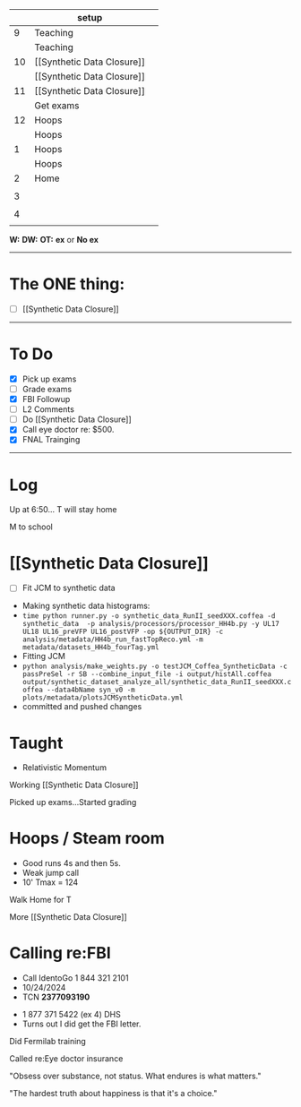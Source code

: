 
|     | setup                      |     |
| --- | -------------------------- | --- |
| 9   | Teaching                   |     |
|     | Teaching                   |     |
| 10  | [[Synthetic Data Closure]] |     |
|     | [[Synthetic Data Closure]] |     |
| 11  | [[Synthetic Data Closure]] |     |
|     | Get exams                  |     |
| 12  | Hoops                      |     |
|     | Hoops                      |     |
| 1   | Hoops                      |     |
|     | Hoops                      |     |
| 2   | Home                       |     |
|     |                            |     |
| 3   |                            |     |
|     |                            |     |
| 4   |                            |     |
|     |                            |     |

**W:**
**DW:**
**OT:**
**ex** or **No ex**

---
# The ONE thing: 
- [ ]  [[Synthetic Data Closure]]

---
# To Do

- [x] Pick up exams
- [ ] Grade exams
- [x] FBI Followup
- [ ] L2 Comments 
- [ ]  Do  [[Synthetic Data Closure]]
- [x] Call eye doctor re: $500.
- [x] FNAL Trainging

---

# Log


Up at 6:50... T will stay home

M to school


# [[Synthetic Data Closure]]
- [ ] Fit JCM to synthetic data
- Making synthetic data histograms:
- `time python runner.py -o synthetic_data_RunII_seedXXX.coffea -d synthetic_data  -p analysis/processors/processor_HH4b.py -y UL17 UL18 UL16_preVFP UL16_postVFP -op ${OUTPUT_DIR} -c analysis/metadata/HH4b_run_fastTopReco.yml -m metadata/datasets_HH4b_fourTag.yml`
- Fitting JCM
- `python analysis/make_weights.py -o testJCM_Coffea_SyntheticData -c passPreSel -r SB --combine_input_file -i output/histAll.coffea output/synthetic_dataset_analyze_all/synthetic_data_RunII_seedXXX.coffea --data4bName syn_v0 -m plots/metadata/plotsJCMSyntheticData.yml`
- committed and pushed changes

# Taught 
- Relativistic Momentum 


Working [[Synthetic Data Closure]]

Picked up exams...Started grading

# Hoops / Steam room
- Good runs 4s and then 5s. 
- Weak jump call
- 10' Tmax = 124

Walk Home for T

More [[Synthetic Data Closure]]

# Calling re:FBI 
- Call IdentoGo 1 844 321 2101
- 10/24/2024
- TCN **2377093190**
* 1 877 371 5422 (ex 4) DHS 
* Turns out I did get the FBI letter.

Did Fermilab training

Called re:Eye doctor insurance

"Obsess over substance, not status. What endures is what matters."

"The hardest truth about happiness is that it's a choice."
